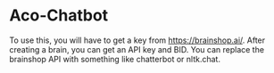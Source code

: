 # Aco-Chatbot

To use this, you will have to get a key from https://brainshop.ai/.
After creating a brain, you can get an API key and BID. You can replace the brainshop API with something like chatterbot or nltk.chat.
